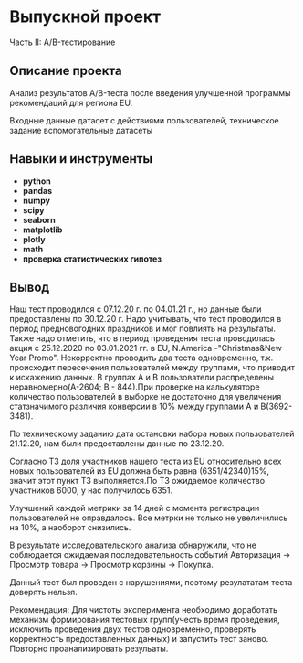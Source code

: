 # 	Выпускной проект
Часть II: A/B-тестирование

## Описание проекта

Анализ результатов A/B-теста после введения улучшенной программы рекомендаций для региона EU.

Входные данные
датасет с действиями пользователей,
техническое задание
вспомогательные датасеты 


## Навыки и инструменты

- **python**
- **pandas**
- **numpy**
- **scipy**
- **seaborn**
- **matplotlib**
- **plotly**
- **math**
- **проверка статистических гипотез**


## Вывод

Наш тест проводился с 07.12.20 г. по 04.01.21 г., но данные были предоставлены по 30.12.20 г. Надо учитывать, что тест проводился в период предновогодних праздников и мог повлиять на результаты. Также надо отметить, что в период проведения теста проводилась акция с 25.12.2020 по 03.01.2021 гг. в EU, N.America -"Christmas&New Year Promo". Некорректно проводить два теста одновременно, т.к. происходит пересечения пользователей между группами, что приводит к искажению данных. В группах А и В пользователи распределены неравномерно(А-2604; В - 844).При проверке на калькуляторе количество пользователей в выборке не достаточно для увеличения статзначимого различия конверсии в 10% между группами A и B(3692-3481).

По техническому заданию дата остановки набора новых пользователей 21.12.20, нам были предоставлены данные по 23.12.20.

Согласно ТЗ доля участников нашего теста из EU относительно всех новых пользователей из EU должна быть равна (6351/42340)15%, значит этот пункт ТЗ выполняется.По ТЗ ожидаемое количество участников 6000, у нас получилось 6351.

Улучшений каждой метрики за 14 дней с момента регистрации пользователей не оправдалось. Все метрки не только не увеличились на 10%, а наоборот снизились.

В результате исследовательского анализа обнаружили, что не соблюдается ожидаемая последовательность событий Авторизация -> Просмотр товара -> Просмотр корзины -> Покупка.

Данный тест был проведен с нарушениями, поэтому резулататам теста доверять нельзя.

Рекомендация: Для чистоты эксперимента необходимо доработать механизм формирования тестовых групп(учесть время проведения, исключить проведения двух тестов одновременно, проверять корректность предоставленных данных) и запустить тест заново. Повторно проанализировать резульаты.

